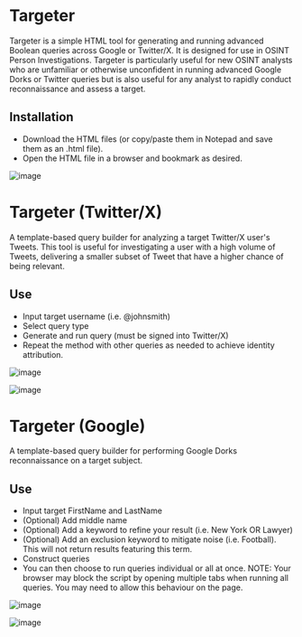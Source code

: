 # Targeter

Targeter is a simple HTML tool for generating and running advanced Boolean queries across Google or Twitter/X. It is designed for use in OSINT Person Investigations.
Targeter is particularly useful for new OSINT analysts who are unfamiliar or otherwise unconfident in running advanced Google Dorks or Twitter queries but is also useful for any analyst to rapidly conduct reconnaissance and assess a target.


## Installation 
- Download the HTML files (or copy/paste them in Notepad and save them as an .html file).
- Open the HTML file in a browser and bookmark as desired.

![image](https://github.com/sockysec/Targeter/assets/121141737/1a27483d-b683-4ec4-a7b3-3e8214bc1b71)
  
# Targeter (Twitter/X)

A template-based query builder for analyzing a target Twitter/X user's Tweets. 
This tool is useful for investigating a user with a high volume of Tweets, delivering a smaller subset of Tweet that have a higher chance of being relevant.

## Use
- Input target username (i.e. @johnsmith)
- Select query type
- Generate and run query (must be signed into Twitter/X)
- Repeat the method with other queries as needed to achieve identity attribution.


![image](https://github.com/sockysec/Targeter/assets/121141737/08307684-4c44-4864-ac77-dd9f592acf80)

![image](https://github.com/sockysec/Targeter/assets/121141737/70d0369d-3af1-47e2-a1ed-92d3b8d16df6)




# Targeter (Google)

A template-based query builder for performing Google Dorks reconnaissance on a target subject. 

## Use
- Input target FirstName and LastName
- (Optional) Add middle name
- (Optional) Add a keyword to refine your result (i.e. New York OR Lawyer)
- (Optional) Add an exclusion keyword to mitigate noise (i.e. Football). This will not return results featuring this term.
- Construct queries
- You can then choose to run queries individual or all at once.
NOTE: Your browser may block the script by opening multiple tabs when running all queries. You may need to allow this behaviour on the page.

![image](https://github.com/sockysec/Targeter/assets/121141737/8af77f59-20cf-43a4-a331-70b5592632a1)

![image](https://github.com/sockysec/Targeter/assets/121141737/1fefd848-4d8e-488e-aefa-c2236d34a71a)
